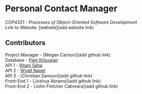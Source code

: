# Personal Contact Manager
*COP4331 - Processes of Object-Oriented Software Development*
<br> Link to Website: [website](add website link)

## Contributors
Project Manager - [Megan Carlson](add github link)
<br> Database - [Pam Kitsuwan](https://github.com/sspamss)
<br> API 1 - [Ritam Saha](https://github.com/riptam)
<br> API 2 - [Wyatt Nagel](https://github.com/nagelwy)
<br> API 3 - [Christian Samson](add github link)
<br> Front-End 1 - [Joshua Abrams](add github link)
<br> Front-End 2 - [John Fletcher Cabreara](add github link)
